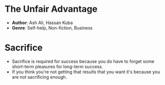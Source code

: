 # The Unfair Advantage
- **Author**: Ash Ali, Hassan Kuba
- **Genre**: Self-help, Non-fiction, Business

# Sacrifice
- Sacrifice is required for success because you do have to forget some short-term pleasures for long-term success.
- If you think you're not getting that results that you want it's because you are not sacrificing enough.